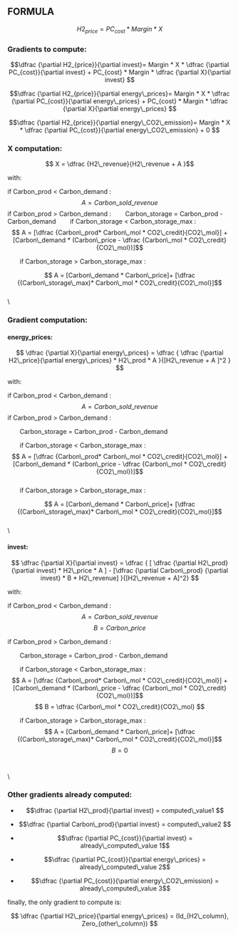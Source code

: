 
## FORMULA

$$H2_{price}= PC_{cost} * Margin * X $$

### Gradients to compute:

  $$\dfrac {\partial H2_{price}}{\partial invest}= Margin * X * \dfrac {\partial PC_{cost}}{\partial invest} 
    + PC_{cost} * Margin * \dfrac {\partial X}{\partial invest} $$

 $$\dfrac {\partial H2_{price}}{\partial energy\_prices}= Margin * X * \dfrac {\partial PC_{cost}}{\partial energy\_prices} 
    +  PC_{cost} * Margin * \dfrac {\partial X}{\partial energy\_prices} $$

 $$\dfrac {\partial H2_{price}}{\partial energy\_CO2\_emission}= Margin * X * \dfrac {\partial PC_{cost}}{\partial energy\_CO2\_emission} 
    + 0 $$

### X computation:
$$ X = \dfrac {H2\_revenue}{H2\_revenue 
	+  A
}$$

with:

if  Carbon\_prod < Carbon\_demand : 
$$ A = Carbon\_sold\_revenue$$
if  Carbon\_prod > Carbon\_demand : 
&nbsp;&nbsp;&nbsp;&nbsp;&nbsp;&nbsp; Carbon\_storage = Carbon\_prod - Carbon\_demand
&nbsp;&nbsp;&nbsp;&nbsp;&nbsp;&nbsp; if Carbon\_storage < Carbon\_storage\_max :	
$$ A = [\dfrac {Carbon\_prod* Carbon\_mol * CO2\_credit}{CO2\_mol}]
    + [Carbon\_demand * (Carbon\_price
    - \dfrac {Carbon\_mol * CO2\_credit}{CO2\_mol})]$$

&nbsp;&nbsp;&nbsp;&nbsp;&nbsp;&nbsp; if Carbon\_storage > Carbon\_storage\_max :	

$$ A = [Carbon\_demand * Carbon\_price]+ [\dfrac {(Carbon\_storage\_max)* Carbon\_mol * CO2\_credit}{CO2\_mol}]$$
\
\
### Gradient computation:

#### energy_prices:

$$ \dfrac {\partial X}{\partial energy\_prices} =
\dfrac {
    \dfrac {\partial H2\_price}{\partial energy\_prices} * H2\_prod * 
    A
}{[H2\_revenue
	+ A ]^2
}
$$

with:

if  Carbon\_prod < Carbon\_demand : 
$$ A = Carbon\_sold\_revenue$$
if  Carbon\_prod > Carbon\_demand : 

&nbsp;&nbsp;&nbsp;&nbsp;&nbsp;&nbsp; Carbon\_storage = Carbon\_prod - Carbon\_demand

&nbsp;&nbsp;&nbsp;&nbsp;&nbsp;&nbsp; if Carbon\_storage < Carbon\_storage\_max :	
$$ A = [\dfrac {Carbon\_prod* Carbon\_mol * CO2\_credit}{CO2\_mol}]
    + [Carbon\_demand * (Carbon\_price
    - \dfrac {Carbon\_mol * CO2\_credit}{CO2\_mol})]$$
\
&nbsp;&nbsp;&nbsp;&nbsp;&nbsp;&nbsp; if Carbon\_storage > Carbon\_storage\_max :	

$$ A = [Carbon\_demand * Carbon\_price]+ [\dfrac {(Carbon\_storage\_max)* Carbon\_mol * CO2\_credit}{CO2\_mol}]$$
\
\
#### invest:
$$ \dfrac {\partial X}{\partial invest} =
\dfrac {
    [ \dfrac {\partial H2\_prod}{\partial invest} * H2\_price * A ]
    -
    [\dfrac {\partial Carbon\_prod} {\partial invest} * B *
    H2\_revenue]
}{[H2\_revenue
    + A]^2}
$$

with:

if  Carbon\_prod < Carbon\_demand : 
$$ A = Carbon\_sold\_revenue$$
$$ B = Carbon\_price $$

if  Carbon\_prod > Carbon\_demand : 

&nbsp;&nbsp;&nbsp;&nbsp;&nbsp;&nbsp; Carbon\_storage = Carbon\_prod - Carbon\_demand

&nbsp;&nbsp;&nbsp;&nbsp;&nbsp;&nbsp; if Carbon\_storage < Carbon\_storage\_max :	
$$ A = [\dfrac {Carbon\_prod* Carbon\_mol * CO2\_credit}{CO2\_mol}]
    + [Carbon\_demand * (Carbon\_price
    - \dfrac {Carbon\_mol * CO2\_credit}{CO2\_mol})]$$
$$ B = \dfrac {Carbon\_mol * CO2\_credit}{CO2\_mol} $$

&nbsp;&nbsp;&nbsp;&nbsp;&nbsp;&nbsp; if Carbon\_storage > Carbon\_storage\_max :	
$$ A = [Carbon\_demand * Carbon\_price]+ [\dfrac {(Carbon\_storage\_max)* Carbon\_mol * CO2\_credit}{CO2\_mol}]$$
$$ B = 0 $$
\
\
\
### Other gradients already computed:
* $$\dfrac {\partial H2\_prod}{\partial invest} = computed\_value1
$$
* $$\dfrac {\partial Carbon\_prod}{\partial invest} = computed\_value2
$$

* $$\dfrac {\partial PC_{cost}}{\partial invest} = already\_computed\_value 1$$ 

* $$\dfrac {\partial PC_{cost}}{\partial energy\_prices} = already\_computed\_value 2$$ 

* $$\dfrac {\partial PC_{cost}}{\partial energy\_CO2\_emission} = already\_computed\_value 3$$ 

finally, the only gradient to compute is:

$$
\dfrac {\partial H2\_price}{\partial energy\_prices} = (Id_{H2\_column}, Zero_{other\_column})
$$